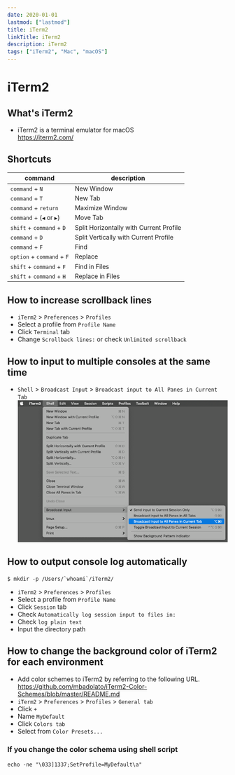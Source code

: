 ```yaml
---
date: 2020-01-01
lastmod: ["lastmod"]
title: iTerm2
linkTitle: iTerm2
description: iTerm2
tags: ["iTerm2", "Mac", "macOS"]
---
```


# iTerm2

## What's iTerm2
* iTerm2 is a terminal emulator for macOS  
https://iterm2.com/

## Shortcuts

|command|description|
|---|---|
|`command` + `N`|New Window|
|`command` + `T`|New Tab|
|`command` + `return`|Maximize Window|
|`command` + (`◀` or `▶`)|Move Tab|
|`shift` + `command` + `D`|Split Horizontally with Current Profile|
|`command` + `D`|Split Vertically with Current Profile|
|`command` + `F`|Find|
|`option` + `command` + `F`|Replace|
|`shift` + `command` + `F`|Find in Files|
|`shift` + `command` + `H`|Replace in Files|

## How to increase scrollback lines
* `iTerm2` > `Preferences` > `Profiles`
* Select a profile from `Profile Name`
* Click `Terminal` tab
* Change `Scrollback lines:` or check `Unlimited scrollback`

## How to input to multiple consoles at the same time
* `Shell` > `Broadcast Input` > `Broadcast input to All Panes in Current Tab`
![This is a image](iterm2-broadcast-all-panes.png)

## How to output console log automatically
```shell
$ mkdir -p /Users/`whoami`/iTerm2/
```
* `iTerm2` > `Preferences` > `Profiles`
* Select a profile from `Profile Name`
* Click `Session` tab
* Check `Automatically log session input to files in:`
* Check `log plain text`
* Input the directory path

## How to change the background color of iTerm2 for each environment
* Add color schemes to iTerm2 by referring to the following URL.  
  https://github.com/mbadolato/iTerm2-Color-Schemes/blob/master/README.md
* `iTerm2` > `Preferences` > `Profiles` > `General tab`
* Click `+`
* Name `MyDefault`
* Click `Colors tab`
* Select from `Color Presets...`

### If you change the color schema using shell script
```shell
echo -ne "\033]1337;SetProfile=MyDefault\a"
```